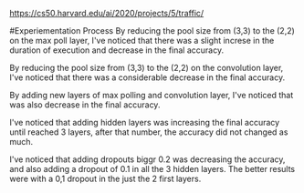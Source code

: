 https://cs50.harvard.edu/ai/2020/projects/5/traffic/



#Experiementation Process
By reducing the pool size from (3,3) to the (2,2) on the max poll layer, I've noticed that there was a slight increse in the duration of execution and decrease in the final accuracy.

By reducing the pool size from (3,3) to the (2,2) on the convolution layer, I've noticed that there was a considerable decrease in the final accuracy.

By adding new layers of max polling and convolution layer, I've noticed that was also decrease in the final accuracy.

I've noticed that adding hidden layers was increasing the final accuracy until reached 3 layers, after that number, the accuracy did not changed as much.

I've noticed that adding dropouts biggr 0.2 was decreasing the accuracy, and also adding a dropout of 0.1 in all the 3 hidden layers. The better results were with a 0,1 dropout in the just the 2 first layers.
